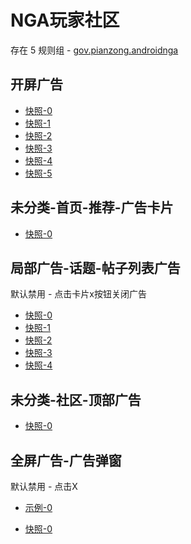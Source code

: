 # NGA玩家社区

存在 5 规则组 - [gov.pianzong.androidnga](/src/apps/gov.pianzong.androidnga.ts)

## 开屏广告

- [快照-0](https://i.gkd.li/i/12476484)
- [快照-1](https://i.gkd.li/i/12706127)
- [快照-2](https://i.gkd.li/i/12864707)
- [快照-3](https://i.gkd.li/i/12911882)
- [快照-4](https://i.gkd.li/i/13798686)
- [快照-5](https://i.gkd.li/i/14155643)

## 未分类-首页-推荐-广告卡片

- [快照-0](https://i.gkd.li/i/12482727)

## 局部广告-话题-帖子列表广告

默认禁用 - 点击卡片x按钮关闭广告

- [快照-0](https://i.gkd.li/i/12655805)
- [快照-1](https://i.gkd.li/i/12706140)
- [快照-2](https://i.gkd.li/i/14123759)
- [快照-3](https://i.gkd.li/i/14155652)
- [快照-4](https://i.gkd.li/i/13303236)

## 未分类-社区-顶部广告

- [快照-0](https://i.gkd.li/i/12706132)

## 全屏广告-广告弹窗

默认禁用 - 点击X

- [示例-0](https://m.gkd.li/57941037/346f4485-82a7-4cf3-aab3-1fe6c9bb23af)

- [快照-0](https://i.gkd.li/i/14126934)
